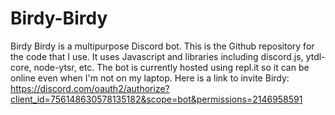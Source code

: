 # Birdy-Birdy
Birdy Birdy is a multipurpose Discord bot. This is the Github repository for the code that I use. It uses Javascript and libraries including discord.js, ytdl-core, node-ytsr, etc. The bot is currently hosted using repl.it so it can be online even when I'm not on my laptop. Here is a link to invite Birdy: https://discord.com/oauth2/authorize?client_id=756148630578135182&scope=bot&permissions=2146958591